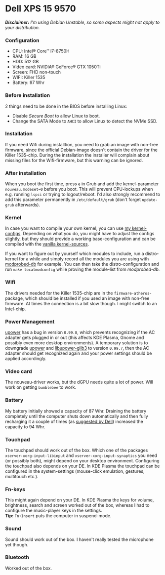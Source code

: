 # Dell XPS 15 9570

***Disclaimer:*** *I'm using Debian Unstable, so some aspects might not apply to your distribution.*

### Configuration
* CPU: Intel® Core™ i7-8750H
* RAM: 16 GB
* HDD: 512 GB
* Video card: NVIDIA® GeForce® GTX 1050Ti
* Screen: FHD non-touch
* WIFI: Killer 1535
* Battery: 97 Whr

### Before installation
2 things need to be done in the BIOS before installing Linux:
* Disable *Secure Boot* to allow Linux to boot.
* Change the SATA Mode to `AHCI` to allow Linux to detect the NVMe SSD.

### Installation
If you need Wifi during installtion, you need to grab an image with non-free firmware, since the official Debian-image doesn't contain the driver for the Killer 1535-chip. During the installation the installer will complain about missing files for the Wifi-firmware, but this warning can be ignored.

### After installation
When you boot the first time, press `e` in Grub and add the kernel-parameter `nouveau.modeset=0` before you boot. This will prevent CPU-lockups when e.g. running `lspci` or trying to logout/reboot. I'd also strongly recommend to add this parameter permanently in `/etc/default/grub` (don't forget `update-grub` afterwards).

### Kernel
In case you want to compile your own kernel, you can use [my kernel-configs](kernel-config). Depending on what you do, you might have to adjust the configs slightly, but they should provide a working base-configuration and can be compiled with the [vanilla kernel-sources](https://www.kernel.org/).

If you want to figure out by yourself which modules to include, run a distro-kernel for a while and simply record all the modules you are using with [modprobed-db](https://github.com/graysky2/modprobed-db) for example. You can then take the distro-configuration and run `make localmodconfig` while proving the module-list from *modprobed-db*.

### Wifi
The drivers needed for the Killer 1535-chip are in the `firmware-atheros`-package, which should be installed if you used an image with non-free firmware. At times the connection is a bit slow though. I might switch to an Intel-chip.

### Power Management
[upower](https://packages.debian.org/sid/upower) has a bug in version `0.99.8`, which prevents recognizing if the AC adapter gets plugged in or out (this affects KDE Plasma, Gnome and possibly even more desktop environments). A temporary solution is to downgrade [upower](https://snapshot.debian.org/package/upower/0.99.7-2/#upower_0.99.7-2) and [libupower-glib3](https://snapshot.debian.org/package/upower/0.99.7-2/#libupower-glib3_0.99.7-2) to version `0.99.7`, then the AC adapter should get recognized again and your power settings should be applied accordingly.

### Video card
The nouveau-driver works, but the dGPU needs quite a lot of power. Will work on getting `bumblebee` to work.

### Battery
My battery initially showed a capacity of 87 Whr. Draining the battery completely until the computer shuts down automatically and then fully recharging it a couple of times (as [suggested by Dell](https://dell.to/2JJejor)) increased the capacity to 94 Whr.

### Touchpad
The touchpad should work out of the box. Which one of the packages `xserver-xorg-input-libinput` and `xserver-xorg-input-synaptics` you need (or possibly both), might depend on your desktop environment. Configuring the touchpad also depends on your DE. In KDE Plasma the touchpad can be configured in the system-settings (mouse-click emulation, gestures, multitouch etc.).

### Fn-keys
This might again depend on your DE. In KDE Plasma the keys for volume, brightness, search and screen worked out of the box, whereas I had to configure the music-player keys in the settings.<br>
**Tip:** `Fn+Insert` puts the computer in suspend-mode.

### Sound
Sound should work out of the box. I haven't really tested the microphone yet though.

### Bluetooth
Worked out of the box.
